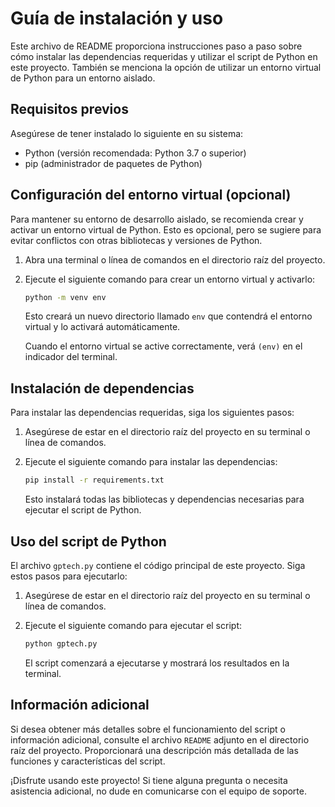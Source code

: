 # Guía de instalación y uso

Este archivo de README proporciona instrucciones paso a paso sobre cómo instalar las dependencias requeridas y utilizar el script de Python en este proyecto. También se menciona la opción de utilizar un entorno virtual de Python para un entorno aislado.

## Requisitos previos
Asegúrese de tener instalado lo siguiente en su sistema:

- Python (versión recomendada: Python 3.7 o superior)
- pip (administrador de paquetes de Python)

## Configuración del entorno virtual (opcional)
Para mantener su entorno de desarrollo aislado, se recomienda crear y activar un entorno virtual de Python. Esto es opcional, pero se sugiere para evitar conflictos con otras bibliotecas y versiones de Python.

1. Abra una terminal o línea de comandos en el directorio raíz del proyecto.
2. Ejecute el siguiente comando para crear un entorno virtual y activarlo:

   ```bash
   python -m venv env
   ```

   Esto creará un nuevo directorio llamado `env` que contendrá el entorno virtual y lo activará automáticamente.

   Cuando el entorno virtual se active correctamente, verá `(env)` en el indicador del terminal.

## Instalación de dependencias

Para instalar las dependencias requeridas, siga los siguientes pasos:

1. Asegúrese de estar en el directorio raíz del proyecto en su terminal o línea de comandos.
2. Ejecute el siguiente comando para instalar las dependencias:

   ```bash
   pip install -r requirements.txt
   ```

   Esto instalará todas las bibliotecas y dependencias necesarias para ejecutar el script de Python.

## Uso del script de Python

El archivo `gptech.py` contiene el código principal de este proyecto. Siga estos pasos para ejecutarlo:

1. Asegúrese de estar en el directorio raíz del proyecto en su terminal o línea de comandos.
2. Ejecute el siguiente comando para ejecutar el script:

   ```bash
   python gptech.py
   ```

   El script comenzará a ejecutarse y mostrará los resultados en la terminal.

## Información adicional

Si desea obtener más detalles sobre el funcionamiento del script o información adicional, consulte el archivo `README` adjunto en el directorio raíz del proyecto. Proporcionará una descripción más detallada de las funciones y características del script.

¡Disfrute usando este proyecto! Si tiene alguna pregunta o necesita asistencia adicional, no dude en comunicarse con el equipo de soporte.
